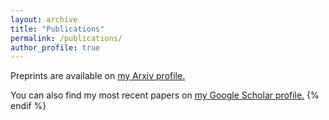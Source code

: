 ```yaml
---
layout: archive
title: "Publications"
permalink: /publications/
author_profile: true
---
```


Preprints are available on <u><a href="https://arxiv.org/search/cs?searchtype=author&query=Zappella%2C+G"> my Arxiv profile</a>.</u>

You can also find my most recent papers on <u><a href="{{author.googlescholar}}">my Google Scholar profile</a>.</u>
{% endif %}

